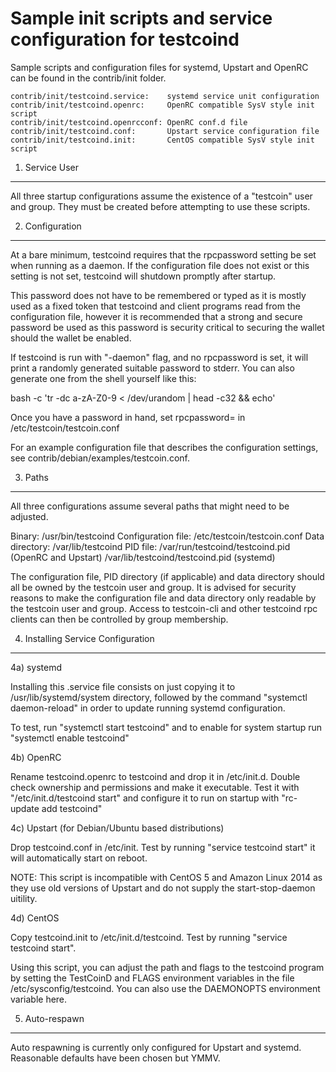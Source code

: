 Sample init scripts and service configuration for testcoind
==========================================================

Sample scripts and configuration files for systemd, Upstart and OpenRC
can be found in the contrib/init folder.

    contrib/init/testcoind.service:    systemd service unit configuration
    contrib/init/testcoind.openrc:     OpenRC compatible SysV style init script
    contrib/init/testcoind.openrcconf: OpenRC conf.d file
    contrib/init/testcoind.conf:       Upstart service configuration file
    contrib/init/testcoind.init:       CentOS compatible SysV style init script

1. Service User
---------------------------------

All three startup configurations assume the existence of a "testcoin" user
and group.  They must be created before attempting to use these scripts.

2. Configuration
---------------------------------

At a bare minimum, testcoind requires that the rpcpassword setting be set
when running as a daemon.  If the configuration file does not exist or this
setting is not set, testcoind will shutdown promptly after startup.

This password does not have to be remembered or typed as it is mostly used
as a fixed token that testcoind and client programs read from the configuration
file, however it is recommended that a strong and secure password be used
as this password is security critical to securing the wallet should the
wallet be enabled.

If testcoind is run with "-daemon" flag, and no rpcpassword is set, it will
print a randomly generated suitable password to stderr.  You can also
generate one from the shell yourself like this:

bash -c 'tr -dc a-zA-Z0-9 < /dev/urandom | head -c32 && echo'

Once you have a password in hand, set rpcpassword= in /etc/testcoin/testcoin.conf

For an example configuration file that describes the configuration settings,
see contrib/debian/examples/testcoin.conf.

3. Paths
---------------------------------

All three configurations assume several paths that might need to be adjusted.

Binary:              /usr/bin/testcoind
Configuration file:  /etc/testcoin/testcoin.conf
Data directory:      /var/lib/testcoind
PID file:            /var/run/testcoind/testcoind.pid (OpenRC and Upstart)
                     /var/lib/testcoind/testcoind.pid (systemd)

The configuration file, PID directory (if applicable) and data directory
should all be owned by the testcoin user and group.  It is advised for security
reasons to make the configuration file and data directory only readable by the
testcoin user and group.  Access to testcoin-cli and other testcoind rpc clients
can then be controlled by group membership.

4. Installing Service Configuration
-----------------------------------

4a) systemd

Installing this .service file consists on just copying it to
/usr/lib/systemd/system directory, followed by the command
"systemctl daemon-reload" in order to update running systemd configuration.

To test, run "systemctl start testcoind" and to enable for system startup run
"systemctl enable testcoind"

4b) OpenRC

Rename testcoind.openrc to testcoind and drop it in /etc/init.d.  Double
check ownership and permissions and make it executable.  Test it with
"/etc/init.d/testcoind start" and configure it to run on startup with
"rc-update add testcoind"

4c) Upstart (for Debian/Ubuntu based distributions)

Drop testcoind.conf in /etc/init.  Test by running "service testcoind start"
it will automatically start on reboot.

NOTE: This script is incompatible with CentOS 5 and Amazon Linux 2014 as they
use old versions of Upstart and do not supply the start-stop-daemon uitility.

4d) CentOS

Copy testcoind.init to /etc/init.d/testcoind. Test by running "service testcoind start".

Using this script, you can adjust the path and flags to the testcoind program by
setting the TestCoinD and FLAGS environment variables in the file
/etc/sysconfig/testcoind. You can also use the DAEMONOPTS environment variable here.

5. Auto-respawn
-----------------------------------

Auto respawning is currently only configured for Upstart and systemd.
Reasonable defaults have been chosen but YMMV.
